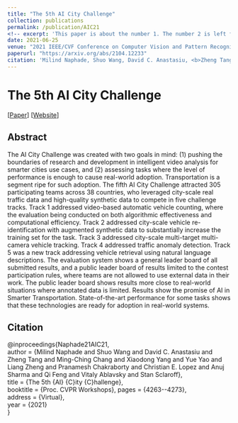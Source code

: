 ```yaml
---
title: "The 5th AI City Challenge"
collection: publications
permalink: /publication/AIC21
<!-- excerpt: 'This paper is about the number 1. The number 2 is left for future work.' -->
date: 2021-06-25
venue: "2021 IEEE/CVF Conference on Computer Vision and Pattern Recognition - 5th AI City Challenge Workshop"
paperurl: "https://arxiv.org/abs/2104.12233"
citation: 'Milind Naphade, Shuo Wang, David C. Anastasiu, <b>Zheng Tang</b>, Ming-Ching Chang, Xiaodong Yang, Yue Yao, Liang Zheng, Pranamesh Chakraborty, Christian E. Lopez, Anuj Sharma, Qi Feng, Vitaly Ablavsky and Stan Sclaroff. "The 5th AI City Challenge". <i>Proceedings of 2021 IEEE/CVF Conference on Computer Vision and Pattern Recognition Workshops (CVPRW 2021)</i>. 2021.'
---
```

# The 5th AI City Challenge

[<a href="https://arxiv.org/abs/2104.12233">Paper</a>]
[<a href="https://www.aicitychallenge.org/2021-ai-city/">Website</a>]


## Abstract
The AI City Challenge was created with two goals in mind: (1) pushing the boundaries of research and development in intelligent video analysis for smarter cities use cases, and (2) assessing tasks where the level of performance is enough to cause real-world adoption. Transportation is a segment ripe for such adoption. The fifth AI City Challenge attracted 305 participating teams across 38 countries, who leveraged city-scale real traffic data and high-quality synthetic data to compete in five challenge tracks. Track 1 addressed video-based automatic vehicle counting, where the evaluation being conducted on both algorithmic effectiveness and computational efficiency. Track 2 addressed city-scale vehicle re-identification with augmented synthetic data to substantially increase the training set for the task. Track 3 addressed city-scale multi-target multi-camera vehicle tracking. Track 4 addressed traffic anomaly detection. Track 5 was a new track addressing vehicle retrieval using natural language descriptions. The evaluation system shows a general leader board of all submitted results, and a public leader board of results limited to the contest participation rules, where teams are not allowed to use external data in their work. The public leader board shows results more close to real-world situations where annotated data is limited. Results show the promise of AI in Smarter Transportation. State-of-the-art performance for some tasks shows that these technologies are ready for adoption in real-world systems.


## Citation
@inproceedings{Naphade21AIC21,  
author = {Milind Naphade and Shuo Wang and David C. Anastasiu and Zheng Tang and Ming-Ching Chang and Xiaodong Yang and Yue Yao and Liang Zheng and Pranamesh Chakraborty and Christian E. Lopez and Anuj Sharma and Qi Feng and Vitaly Ablavsky and Stan Sclaroff},  
title = {The 5th {AI} {C}ity {C}hallenge},  
booktitle = {Proc. CVPR Workshops}, 
pages = {4263--4273},  
address = {Virtual},  
year = {2021}  
}
